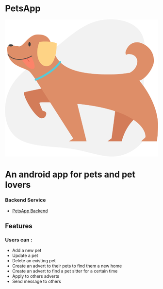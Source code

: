 # PetsApp
![Logo]

# An android app for pets and pet lovers

### Backend Service
* [PetsApp Backend](https://github.com/mecitdeniz/PetsAppBackend)

## Features
### Users can :
* Add a new pet
* Update a pet
* Delete an existing pet
* Create an advert to their pets to find them a new home
* Create an advert to find a pet sitter for a certain time
* Apply to others adverts
* Send message to others




[Logo]: https://github.com/mecitdeniz/PetsApp/blob/master/app/src/main/res/drawable-v24/bg_dog.png
[photo1]: https://github.com/mecitdeniz/PetsApp/blob/master/screenshots/Screenshot_1592672796.png

